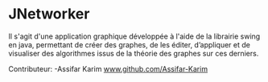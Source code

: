 # JNetworker
Il s'agit d'une application graphique développée à l'aide de la librairie swing en java, permettant de créer des graphes, de les éditer, d’appliquer et de visualiser des algorithmes issus de la théorie des graphes sur ces derniers.

Contributeur: -Assifar Karim www.github.com/Assifar-Karim 
